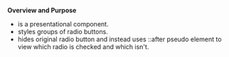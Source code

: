 **Overview and Purpose**

- is a presentational component.
- styles groups of radio buttons.
- hides original radio button and instead uses ::after
  pseudo element to view which radio is checked and which isn't.
